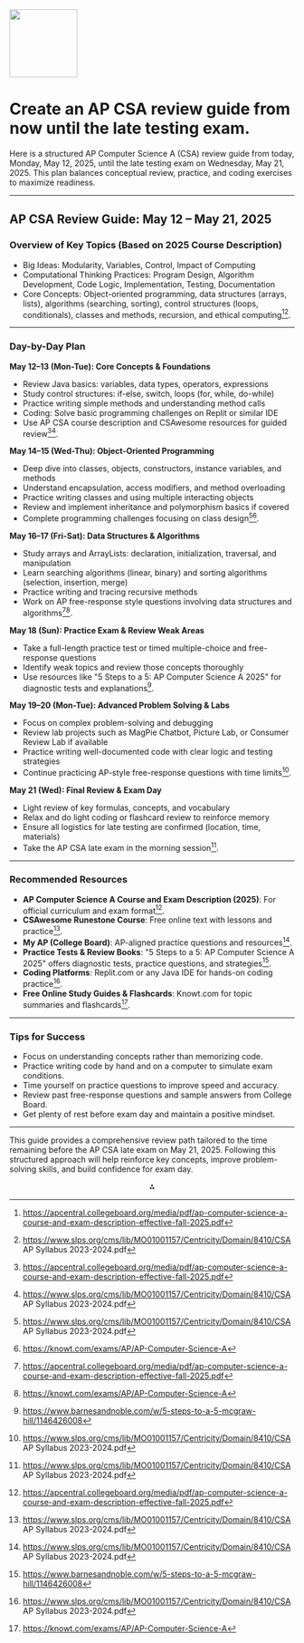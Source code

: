 <img src="https://r2cdn.perplexity.ai/pplx-full-logo-primary-dark%402x.png" class="logo" width="120"/>

# Create an AP CSA review guide from now until the late testing exam.

Here is a structured AP Computer Science A (CSA) review guide from today, Monday, May 12, 2025, until the late testing exam on Wednesday, May 21, 2025. This plan balances conceptual review, practice, and coding exercises to maximize readiness.

---

## AP CSA Review Guide: May 12 – May 21, 2025

### Overview of Key Topics (Based on 2025 Course Description)

- Big Ideas: Modularity, Variables, Control, Impact of Computing
- Computational Thinking Practices: Program Design, Algorithm Development, Code Logic, Implementation, Testing, Documentation
- Core Concepts: Object-oriented programming, data structures (arrays, lists), algorithms (searching, sorting), control structures (loops, conditionals), classes and methods, recursion, and ethical computing[^1][^2].

---

### Day-by-Day Plan

**May 12–13 (Mon-Tue): Core Concepts \& Foundations**

- Review Java basics: variables, data types, operators, expressions
- Study control structures: if-else, switch, loops (for, while, do-while)
- Practice writing simple methods and understanding method calls
- Coding: Solve basic programming challenges on Replit or similar IDE
- Use AP CSA course description and CSAwesome resources for guided review[^1][^2].

**May 14–15 (Wed-Thu): Object-Oriented Programming**

- Deep dive into classes, objects, constructors, instance variables, and methods
- Understand encapsulation, access modifiers, and method overloading
- Practice writing classes and using multiple interacting objects
- Review and implement inheritance and polymorphism basics if covered
- Complete programming challenges focusing on class design[^2][^3].

**May 16–17 (Fri-Sat): Data Structures \& Algorithms**

- Study arrays and ArrayLists: declaration, initialization, traversal, and manipulation
- Learn searching algorithms (linear, binary) and sorting algorithms (selection, insertion, merge)
- Practice writing and tracing recursive methods
- Work on AP free-response style questions involving data structures and algorithms[^1][^3].

**May 18 (Sun): Practice Exam \& Review Weak Areas**

- Take a full-length practice test or timed multiple-choice and free-response questions
- Identify weak topics and review those concepts thoroughly
- Use resources like "5 Steps to a 5: AP Computer Science A 2025" for diagnostic tests and explanations[^5].

**May 19–20 (Mon-Tue): Advanced Problem Solving \& Labs**

- Focus on complex problem-solving and debugging
- Review lab projects such as MagPie Chatbot, Picture Lab, or Consumer Review Lab if available
- Practice writing well-documented code with clear logic and testing strategies
- Continue practicing AP-style free-response questions with time limits[^2].

**May 21 (Wed): Final Review \& Exam Day**

- Light review of key formulas, concepts, and vocabulary
- Relax and do light coding or flashcard review to reinforce memory
- Ensure all logistics for late testing are confirmed (location, time, materials)
- Take the AP CSA late exam in the morning session[^2].

---

### Recommended Resources

- **AP Computer Science A Course and Exam Description (2025)**: For official curriculum and exam format[^1].
- **CSAwesome Runestone Course**: Free online text with lessons and practice[^2].
- **My AP (College Board)**: AP-aligned practice questions and resources[^2].
- **Practice Tests \& Review Books**: "5 Steps to a 5: AP Computer Science A 2025" offers diagnostic tests, practice questions, and strategies[^5].
- **Coding Platforms**: Replit.com or any Java IDE for hands-on coding practice[^2].
- **Free Online Study Guides \& Flashcards**: Knowt.com for topic summaries and flashcards[^3].

---

### Tips for Success

- Focus on understanding concepts rather than memorizing code.
- Practice writing code by hand and on a computer to simulate exam conditions.
- Time yourself on practice questions to improve speed and accuracy.
- Review past free-response questions and sample answers from College Board.
- Get plenty of rest before exam day and maintain a positive mindset.

---

This guide provides a comprehensive review path tailored to the time remaining before the AP CSA late exam on May 21, 2025. Following this structured approach will help reinforce key concepts, improve problem-solving skills, and build confidence for exam day.

<div style="text-align: center">⁂</div>

[^1]: https://apcentral.collegeboard.org/media/pdf/ap-computer-science-a-course-and-exam-description-effective-fall-2025.pdf

[^2]: https://www.slps.org/cms/lib/MO01001157/Centricity/Domain/8410/CSA AP Syllabus 2023-2024.pdf

[^3]: https://knowt.com/exams/AP/AP-Computer-Science-A

[^4]: https://rostrumedu.com/ap-computer-science-exam-a-know-it-all-guide/

[^5]: https://www.barnesandnoble.com/w/5-steps-to-a-5-mcgraw-hill/1146426008

[^6]: https://www.mhprofessional.com/5-steps-to-a-5-ap-computer-science-a-2025-practice-ap-tests-ap-content-review-digital-exams-9781266719967-usa

[^7]: https://marcolearning.com/wp-content/uploads/2024/03/2024-AP-CS-A-6-week-study-plan.pdf

[^8]: https://resources.finalsite.net/files/v1667223184/slcschoolsorg/zyznot8jfk9drs7im6tc/WHSAPAlternateExamPolicy.docx

[^9]: https://elsevier.blog/ap-csa-study-guide-excel-exam/

[^10]: https://wiingy.com/resources/ap-computer-science-a-exam/

[^11]: https://marcolearning.com/wp-content/uploads/2024/03/2024-AP-CS-Principles-6-week-study-plan.pdf

[^12]: https://apcentral.collegeboard.org/exam-administration-ordering-scores/exam-dates/late-testing-dates

[^13]: https://www.compuscholar.com/schools/blog/2025-ap-csa-updates

[^14]: https://library.fiveable.me/ap-comp-sci-a

[^15]: https://marcolearning.com/wp-content/uploads/2023/03/2023-AP-Study-Planner-April-May-Fill-In-The-Blank.pdf

[^16]: https://www.totalregistration.net/AP-Exam-Registration-Service/AP-Exam-Schedule.php

[^17]: https://www.create-learn.us/blog/apcsp-exam-guide/

[^18]: https://apcentral.collegeboard.org/courses/ap-computer-science-a/exam

[^19]: https://www.youtube.com/watch?v=OKCkwCNTgIc

[^20]: https://www.mhprofessional.com/5-steps-to-a-5-ap-computer-science-principles-2025-practice-ap-tests-ap-content-review-digital-9781266708091-usa

